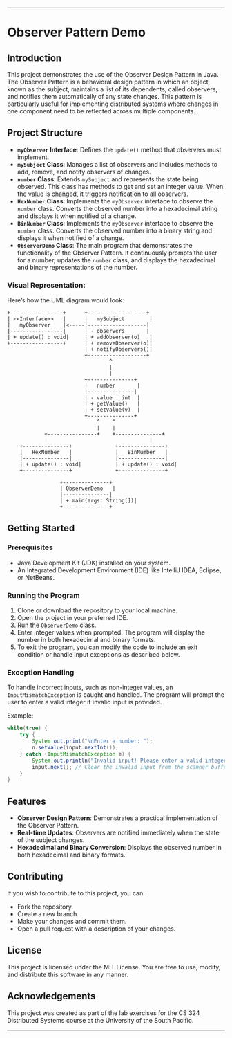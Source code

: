 
---

# Observer Pattern Demo

## Introduction
This project demonstrates the use of the Observer Design Pattern in Java. The Observer Pattern is a behavioral design pattern in which an object, known as the subject, maintains a list of its dependents, called observers, and notifies them automatically of any state changes. This pattern is particularly useful for implementing distributed systems where changes in one component need to be reflected across multiple components.

## Project Structure

- **`myObserver` Interface**: Defines the `update()` method that observers must implement.
- **`mySubject` Class**: Manages a list of observers and includes methods to add, remove, and notify observers of changes.
- **`number` Class**: Extends `mySubject` and represents the state being observed. This class has methods to get and set an integer value. When the value is changed, it triggers notification to all observers.
- **`HexNumber` Class**: Implements the `myObserver` interface to observe the `number` class. Converts the observed number into a hexadecimal string and displays it when notified of a change.
- **`BinNumber` Class**: Implements the `myObserver` interface to observe the `number` class. Converts the observed number into a binary string and displays it when notified of a change.
- **`ObserverDemo` Class**: The main program that demonstrates the functionality of the Observer Pattern. It continuously prompts the user for a number, updates the `number` class, and displays the hexadecimal and binary representations of the number.

### Visual Representation:
Here’s how the UML diagram would look:

```
+-----------------+      +-------------------+
| <<Interface>>   |      |   mySubject        |
|   myObserver    |<-----|-------------------|
|-----------------|      | - observers       |
| + update() : void|     | + addObserver(o)   |
+-----------------+      | + removeObserver(o)|
                         | + notifyObservers()|
                         +-------------------+
                                 ^
                                 |
                                 |
                         +---------------+
                         |   number       |
                         |---------------|
                         | - value : int  |
                         | + getValue()   |
                         | + setValue(v)  |
                         +---------------+
                             ^    ^
                             |    |
            +----------------+    +---------------+
            |                                 |
    +---------------+              +---------------+
    |   HexNumber   |              |   BinNumber   |
    |---------------|              |---------------|
    | + update() : void|           | + update() : void|
    +---------------+              +---------------+

                 +---------------+
                 | ObserverDemo   |
                 |---------------|
                 | + main(args: String[])|
                 +---------------+
```

## Getting Started

### Prerequisites
- Java Development Kit (JDK) installed on your system.
- An Integrated Development Environment (IDE) like IntelliJ IDEA, Eclipse, or NetBeans.

### Running the Program
1. Clone or download the repository to your local machine.
2. Open the project in your preferred IDE.
3. Run the `ObserverDemo` class.
4. Enter integer values when prompted. The program will display the number in both hexadecimal and binary formats.
5. To exit the program, you can modify the code to include an exit condition or handle input exceptions as described below.

### Exception Handling
To handle incorrect inputs, such as non-integer values, an `InputMismatchException` is caught and handled. The program will prompt the user to enter a valid integer if invalid input is provided.

Example:
```java
while(true) {
    try {
        System.out.print("\nEnter a number: ");
        n.setValue(input.nextInt());
    } catch (InputMismatchException e) {
        System.out.println("Invalid input! Please enter a valid integer.");
        input.next(); // Clear the invalid input from the scanner buffer
    }
}
```

## Features
- **Observer Design Pattern**: Demonstrates a practical implementation of the Observer Pattern.
- **Real-time Updates**: Observers are notified immediately when the state of the subject changes.
- **Hexadecimal and Binary Conversion**: Displays the observed number in both hexadecimal and binary formats.

## Contributing
If you wish to contribute to this project, you can:
- Fork the repository.
- Create a new branch.
- Make your changes and commit them.
- Open a pull request with a description of your changes.

## License
This project is licensed under the MIT License. You are free to use, modify, and distribute this software in any manner.

## Acknowledgements
This project was created as part of the lab exercises for the CS 324 Distributed Systems course at the University of the South Pacific.

---
